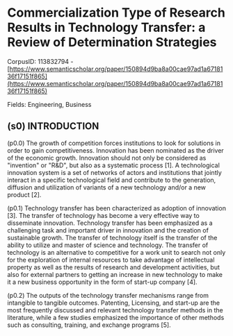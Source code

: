 # Commercialization Type of Research Results in Technology Transfer: a Review of Determination Strategies

CorpusID: 113832794 - [https://www.semanticscholar.org/paper/150894d9ba8a00cae97ad1a6718136f17151f865](https://www.semanticscholar.org/paper/150894d9ba8a00cae97ad1a6718136f17151f865)

Fields: Engineering, Business

## (s0) INTRODUCTION
(p0.0) The growth of competition forces institutions to look for solutions in order to gain competitiveness. Innovation has been nominated as the driver of the economic growth. Innovation should not only be considered as "invention" or "R&D", but also as a systematic process [1]. A technological innovation system is a set of networks of actors and institutions that jointly interact in a specific technological field and contribute to the generation, diffusion and utilization of variants of a new technology and/or a new product [2].

(p0.1) Technology transfer has been characterized as adoption of innovation [3]. The transfer of technology has become a very effective way to disseminate innovation. Technology transfer has been emphasized as a challenging task and important driver in innovation and the creation of sustainable growth. The transfer of technology itself is the transfer of the ability to utilize and master of science and technology. The transfer of technology is an alternative to competitive for a work unit to search not only for the exploration of internal resources to take advantage of intellectual property as well as the results of research and development activities, but also for external partners to getting an increase in new technology to make it a new business opportunity in the form of start-up company [4].

(p0.2) The outputs of the technology transfer mechanisms range from intangible to tangible outcomes. Patenting, Licensing, and start-up are the most frequently discussed and relevant technology transfer methods in the literature, while a few studies emphasized the importance of other methods such as consulting, training, and exchange programs [5].
